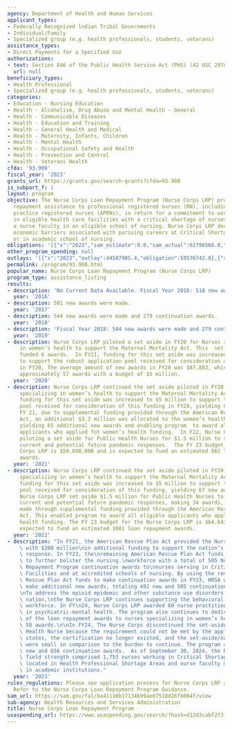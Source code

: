 ```yaml
---
agency: Department of Health and Human Services
applicant_types:
- Federally Recognized lndian Tribal Governments
- Individual/Family
- Specialized group (e.g. health professionals, students, veterans)
assistance_types:
- Direct Payments for a Specified Use
authorizations:
- text: Section 846 of the Public Health Service Act (PHS) (42 USC 297n)).
  url: null
beneficiary_types:
- Health Professional
- Specialized group (e.g. health professionals, students, veterans)
categories:
- Education - Nursing Education
- Health - Alcoholism, Drug Abuse and Mental Health - General
- Health - Communicable Diseases
- Health - Education and Training
- Health - General Health and Medical
- Health - Maternity, Infants, Children
- Health - Mental Health
- Health - Occupational Safety and Health
- Health - Prevention and Control
- Health - Veterans Health
cfda: '93.908'
fiscal_year: '2023'
grants_url: https://grants.gov/search-grants?cfda=93.908
is_subpart_f: 1
layout: program
objective: The Nurse Corps Loan Repayment Program (Nurse Corps LRP) provides loan
  repayment assistance to professional registered nurses (RN), including advanced
  practice registered nurses (APRNs), in return for a commitment to work full-time
  in eligible health care facilities with a critical shortage of nurses or serve as
  a nurse faculty in an eligible school of nursing. Nurse Corps LRP decreases the
  economic barriers associated with pursuing careers at Critical Shortage Facilities
  or in academic school of nursing.
obligations: '[{"x":"2023","sam_estimate":0.0,"sam_actual":61796566.0,"usa_spending_actual":59676742.0},{"x":"2024","sam_estimate":0.0,"sam_actual":50133582.0,"usa_spending_actual":51225168.0},{"x":"2025","sam_estimate":0.0,"sam_actual":61756667.0,"usa_spending_actual":0.0}]'
other_program_spending: null
outlays: '[{"x":"2023","outlay":44507985.4,"obligation":59576742.0},{"x":"2024","outlay":5277697.7,"obligation":51175168.0},{"x":"2025","outlay":0.0,"obligation":0.0}]'
permalink: /program/93.908.html
popular_name: Nurse Corps Loan Repayment Program (Nurse Corps LRP)
program_type: assistance_listing
results:
- description: 'No Current Data Available. Fiscal Year 2016: 518 new awards were made.  '
  year: '2016'
- description: 501 new awards were made.
  year: '2017'
- description: 544 new awards were made and 279 continuation awards.
  year: '2018'
- description: 'Fiscal Year 2018: 544 new awards were made and 279 continuation awards.'
  year: '2019'
- description: Nurse Corps LRP piloted a set aside in FY20 for Nurses specializing
    in women’s health to support the Maternal Mortality Act. This  set aside of $750,000
    funded 6 awards.  In FY21, funding for this set aside was increased to $5 million
    to support the robust application pool received for consideration of this funding
    in FY20, The average amount of new awards in FY20 was $87,883, which would yield
    approximately 57 awards with a budget of $5 million.
  year: '2020'
- description: Nurse Corps LRP continued the set aside piloted in FY20 for Nurses
    specializing in women’s health to support the Maternal Mortality Act. In FY21,
    funding for this set aside was increased to $5 million to support the robust application
    pool received for consideration of this funding in FY20, yielding 83 new awards.  In
    FY 21, due to supplemental funding provided through the American Rescue Plan (ARP)
    Act, an additional $3.3 million was allocated to the women’s health set asie,
    yielding 65 additional new awards and enabling program  to award all eligible
    applicants who applied fot women’s health funding.  In F22, Nurse Corps LRP is
    piloting a set aside for Public Health Nurses for $1.5 million to support the
    current and potential future pandemic responses.  The FY 23 budget for the Nurse
    Corps LRP is $59,090,000 and is expected to fund an estimated 962 loan repayment
    awards.
  year: '2021'
- description: Nurse Corps LRP continued the set aside piloted in FY20 for nurses
    specializing in women’s health to support the Maternal Mortality Act. In FY22,
    funding for this set aside was increased to $5 million to support the robust application
    pool received for consideration of this funding, yielding 67 new awards.  In FY22,
    Nurse Corps LRP set aside $1.5 million for Public Health Nurses to support the
    current and potential future pandemic responses, making 34 awards, including 21
    made through supplemental funding provided through the American Rescue Plan (ARP)
    Act. This enabled program to award all eligible applicants who applied for public
    health funding. The FY 23 budget for the Nurse Corps LRP is $64,641,327 and is
    expected to fund an estimated 1081 loan repayment awards.
  year: '2022'
- description: "In FY21, the American Rescue Plan Act provided the Nurse Corps Program\
    \ with $200 million\nin additional funding to support the nation’s COVID-19 emergency\
    \ response. In FY23, the\nremaining American Rescue Plan Act funds allowed HRSA\
    \ to further bolster the nursing.\nworkforce with a total of 505 Nurse Corps Loan\
    \ Repayment Program continuation awards to\nnurses serving in Critical Shortage\
    \ Facilities and at accredited schools of nursing. By using the remaining American\
    \ Rescue Plan Act funds to make continuation awards in FY23, HRSA was able to\
    \ make additional new awards, totaling 492 new and 505 continuation awards. \n\
    \nTo address the opioid epidemic and other substance use disorders across the\
    \ nation,\nthe Nurse Corps LRP continues supporting the behavioral health nursing\
    \ workforce. In FY\n24, Nurse Corps LRP awarded 60 nurse practitioners specializing\
    \ in psychiatric-mental health. The program also continues to dedicate a portion\
    \ of the loan repayment awards to nurses specializing in women’s health and made\
    \ 58 awards.\n\nIn FY24, The Nurse Corps discontinued the set-aside for Public\
    \ Health Nurse because the requirement could not be met by the applicants in most\
    \ states, the certification no longer existed, and the set-aside/number of awards\
    \ were small in comparison to the burden to continue. The program awarded 377\
    \ new and 656 continuation awards.  As of September 30, 2024, the Nurse Corps\
    \ field strength comprised 1,753 nurses working in Critical Shortage Facilities\
    \ located in Health Professional Shortage Areas and nurse faculty members working\
    \ in academic institutions."
  year: '2023'
rules_regulations: Please see application process for Nurse Corps LRP at https://bhw.gov/sites/default/files/bhw/nursecorps-lrp-guidance.pdf.
  Refer to the Nurse Corps Loan Repayment Program Guidance.
sam_url: https://sam.gov/fal/ba41110b17134b99ae67518d26fb004f/view
sub-agency: Health Resources and Services Administration
title: Nurse Corps Loan Repayment Program
usaspending_url: https://www.usaspending.gov/search/?hash=d12d3cabf2f3f8f8b39a0d949847f3c0
---
```

